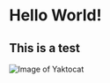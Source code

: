 # Hello World!
## This is a test
![Image of Yaktocat](https://octodex.github.com/images/yaktocat.png)
